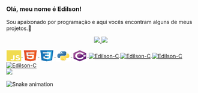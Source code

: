 ### Olá, meu nome é Edilson! 
Sou apaixonado por programação e aqui vocês encontram alguns de meus projetos.👋

<div align="center">
  <a href="https://www.linkedin.com/in/edilson-tmjr/">
  <img height="180em" src="https://github-readme-stats.vercel.app/api?username=etmjr03&show_icons=true&theme=gruvbox&include_all_commits=true&count_private=true"/>
  <img height="180em" src="https://github-readme-stats.vercel.app/api/top-langs/?username=etmjr03&layout=compact&langs_count=7&theme=gruvbox"/>
</div>

<div style="display: inline_block"><br>
  <img align="center" alt="Edilson-Js" height="30" width="40" src="https://raw.githubusercontent.com/devicons/devicon/master/icons/javascript/javascript-plain.svg">
  <img align="center" alt="Edilson-HTML" height="30" width="40" src="https://raw.githubusercontent.com/devicons/devicon/master/icons/html5/html5-original.svg">
  <img align="center" alt="Edilson-CSS" height="30" width="40" src="https://raw.githubusercontent.com/devicons/devicon/master/icons/css3/css3-original.svg">
  <img align="center" alt="Edilson-Python" height="30" width="40" src="https://raw.githubusercontent.com/devicons/devicon/master/icons/python/python-original.svg">
  <img align="center" alt="Edilson-C#" height="30" width="40" src="https://raw.githubusercontent.com/devicons/devicon/master/icons/csharp/csharp-original.svg">
  <img align="center" alt="Edilson-C" height="30" width="40" src="https://cdn.jsdelivr.net/gh/devicons/devicon/icons/c/c-original.svg">
  <img align="center" alt="Edilson-C" height="40" width="50" src="https://cdn.jsdelivr.net/gh/devicons/devicon/icons/php/php-original.svg">
  <img align="center" alt="Edilson-C" height="40" width="50" src="https://cdn.jsdelivr.net/gh/devicons/devicon/icons/mysql/mysql-original-wordmark.svg">
  <img align="center" alt="Edilson-C" height="40" width="50" src="https://cdn.jsdelivr.net/gh/devicons/devicon/icons/java/java-original-wordmark.svg">
</div>
  
<div> 
<a href="https://www.linkedin.com/in/edilson-tmjr/" target="_blank"><img src="https://img.shields.io/badge/-LinkedIn-%230077B5?style=for-the-badge&logo=linkedin&logoColor=white" target="_blank"></a> 
 
  ![Snake animation](https://github.com/etmjr03/etmjr03/blob/output/github-contribution-grid-snake.svg)
 
</div>
